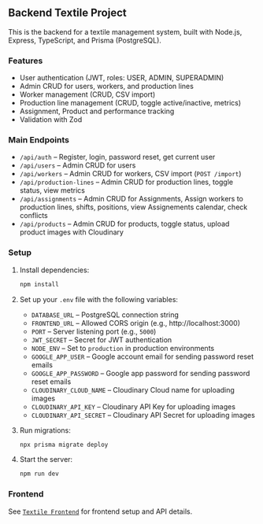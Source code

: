 ## Backend Textile Project

This is the backend for a textile management system, built with Node.js, Express, TypeScript, and Prisma (PostgreSQL).

### Features
- User authentication (JWT, roles: USER, ADMIN, SUPERADMIN)
- Admin CRUD for users, workers, and production lines
- Worker management (CRUD, CSV import)
- Production line management (CRUD, toggle active/inactive, metrics)
- Assignment, Product and performance tracking
- Validation with Zod

### Main Endpoints
- `/api/auth` – Register, login, password reset, get current user
- `/api/users` – Admin CRUD for users
- `/api/workers` – Admin CRUD for workers, CSV import (`POST /import`)
- `/api/production-lines` – Admin CRUD for production lines, toggle status, view metrics
- `/api/assignments` – Admin CRUD for Assignments, Assign workers to production lines, shifts, positions, view Assignements calendar, check conflicts
- `/api/products` – Admin CRUD for products, toggle status, upload product images with Cloudinary

### Setup
1. Install dependencies:
   ```bash
   npm install
   ```
2. Set up your `.env` file with the following variables:

   - `DATABASE_URL` – PostgreSQL connection string
   - `FRONTEND_URL` – Allowed CORS origin (e.g., http://localhost:3000)
   - `PORT` – Server listening port (e.g., `5000`)
   - `JWT_SECRET` – Secret for JWT authentication
   - `NODE_ENV` – Set to `production` in production environments
   - `GOOGLE_APP_USER` – Google account email for sending password reset emails
   - `GOOGLE_APP_PASSWORD` – Google app password for sending password reset emails
   - `CLOUDINARY_CLOUD_NAME` – Cloudinary Cloud name for uploading images
   - `CLOUDINARY_API_KEY` – Cloudinary API Key for uploading images
   - `CLOUDINARY_API_SECRET` – Cloudinary API Secret for uploading images
3. Run migrations:
   ```bash
   npx prisma migrate deploy
   ```
4. Start the server:
   ```bash
   npm run dev
   ```

###  Frontend
See [`Textile Frontend`](https://github.com/Njahi98/textile-frontend) for frontend setup and API details.